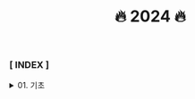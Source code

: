 <div align="center">

<h1>🔥 2024 🔥 </h1>

</div>

<br>

### **[ INDEX ]**

<details>
<summary>01. 기초</summary>

1. [O(N)](section01_01/Solution.java)
2. [O(N^2)](section01_02/Solution.java)
3. [O(sqrt(n))](section01_03/Solution.java)
4. [O(logN)](section01_04/Solution.java)

</details>